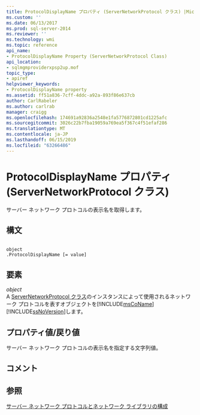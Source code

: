 ```yaml
---
title: ProtocolDisplayName プロパティ (ServerNetworkProtocol クラス) |Microsoft Docs
ms.custom: ''
ms.date: 06/13/2017
ms.prod: sql-server-2014
ms.reviewer: ''
ms.technology: wmi
ms.topic: reference
api_name:
- ProtocolDisplayName Property (ServerNetworkProtocol Class)
api_location:
- sqlmgmproviderxpsp2up.mof
topic_type:
- apiref
helpviewer_keywords:
- ProtocolDisplayName property
ms.assetid: ff51a836-7cff-4ddc-a92a-893f86e637cb
author: CarlRabeler
ms.author: carlrab
manager: craigg
ms.openlocfilehash: 174691a92836a2548e1fa5776872801cd1225afc
ms.sourcegitcommit: 3026c22b7fba19059a769ea5f367c4f51efaf286
ms.translationtype: MT
ms.contentlocale: ja-JP
ms.lasthandoff: 06/15/2019
ms.locfileid: "63266486"
---
```

# <a name="protocoldisplayname-property-servernetworkprotocol-class"></a>ProtocolDisplayName プロパティ (ServerNetworkProtocol クラス)
  サーバー ネットワーク プロトコルの表示名を取得します。  
  
## <a name="syntax"></a>構文  
  
```  
  
object  
.ProtocolDisplayName [= value]  
```  
  
## <a name="parts"></a>要素  
 *object*  
 A [ServerNetworkProtocol クラス](servernetworkprotocol-class.md)のインスタンスによって使用されるネットワーク プロトコルを表すオブジェクトを[!INCLUDE[msCoName](../../../includes/msconame-md.md)][!INCLUDE[ssNoVersion](../../../includes/ssnoversion-md.md)]します。  
  
## <a name="property-valuereturn-value"></a>プロパティ値/戻り値  
 サーバー ネットワーク プロトコルの表示名を指定する文字列値。  
  
## <a name="remarks"></a>コメント  
  
## <a name="see-also"></a>参照  
 [サーバー ネットワーク プロトコルとネットワーク ライブラリの構成](https://msdn.microsoft.com/library/ms177485\(v=sql.100\).aspx)  
  
  
